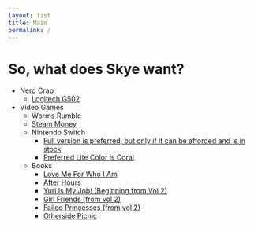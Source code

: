 ```yaml
---
layout: list
title: Main
permalink: /
---
```

# So, what does Skye want?
- Nerd Crap
  - [Logitech G502](https://www.amazon.com/gp/product/B07GBZ4Q68)
- Video Games
  - Worms Rumble 
  - [Steam Money](https://store.steampowered.com/digitalgiftcards/)
  - Nintendo Switch
    - [Full version is preferred, but only if it can be afforded and is
      in
      stock](https://www.bestbuy.com/site/nintendo-switch-32gb-console-neon-red-neon-blue-joy-con/6364255.p)
    - [Preferred Lite
      Color is Coral](https://www.bestbuy.com/site/nintendo-switch-32gb-lite-coral/6257148.p)
  - Books
    - [Love Me For Who I Am](https://www.amazon.com/dp/B0872SPKWP/)
    - [After Hours](https://www.amazon.com/dp/1421593807/)
    - [Yuri Is My Job! (Beginning from Vol 2)](https://www.amazon.com/dp/1632367785/)
    - [Girl Friends (from vol 2)](https://www.amazon.com/dp/1937867099/)
    - [Failed Princesses (from vol 2)](https://www.amazon.com/gp/product/B08DTKPH5F/)
    - [Otherside Picnic](https://www.amazon.com/Otherside-Picnic-1-Iori-Miyazawa-ebook/dp/B07VFBD4R3/)

